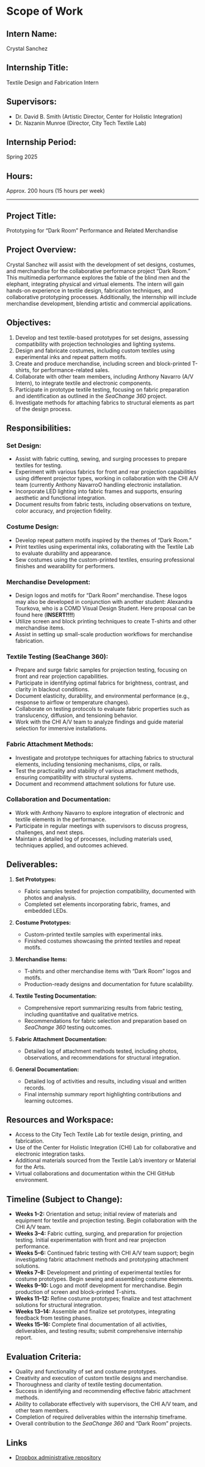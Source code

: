 # Scope of Work

## Intern Name:
Crystal Sanchez  

## Internship Title:
Textile Design and Fabrication Intern  

## Supervisors:
- Dr. David B. Smith (Artistic Director, Center for Holistic Integration)  
- Dr. Nazanin Munroe (Director, City Tech Textile Lab)  

## Internship Period:
Spring 2025  

## Hours:
Approx. 200 hours (15 hours per week)  

---

## Project Title:
Prototyping for “Dark Room” Performance and Related Merchandise

## Project Overview:
Crystal Sanchez will assist with the development of set designs, costumes, and merchandise for the collaborative performance project “Dark Room.” This multimedia performance explores the fable of the blind men and the elephant, integrating physical and virtual elements. The intern will gain hands-on experience in textile design, fabrication techniques, and collaborative prototyping processes. Additionally, the internship will include merchandise development, blending artistic and commercial applications.

## Objectives:
1. Develop and test textile-based prototypes for set designs, assessing compatibility with projection technologies and lighting systems.
2. Design and fabricate costumes, including custom textiles using experimental inks and repeat pattern motifs.
3. Create and produce merchandise, including screen and block-printed T-shirts, for performance-related sales.
4. Collaborate with other team members, including Anthony Navarro (A/V Intern), to integrate textile and electronic components.
5. Participate in prototype textile testing, focusing on fabric preparation and identification as outlined in the *SeaChange 360* project.
6. Investigate methods for attaching fabrics to structural elements as part of the design process.

## Responsibilities:

### Set Design:
- Assist with fabric cutting, sewing, and surging processes to prepare textiles for testing.
- Experiment with various fabrics for front and rear projection capabilities using different projector types, working in collaboration with the CHI A/V team (currently Anthony NavarroO handling electronic installation.
- Incorporate LED lighting into fabric frames and supports, ensuring aesthetic and functional integration.
- Document results from fabric tests, including observations on texture, color accuracy, and projection fidelity.

### Costume Design:
- Develop repeat pattern motifs inspired by the themes of “Dark Room.”
- Print textiles using experimental inks, collaborating with the Textile Lab to evaluate durability and appearance.
- Sew costumes using the custom-printed textiles, ensuring professional finishes and wearability for performers.

### Merchandise Development:
- Design logos and motifs for “Dark Room” merchandise.  These logos may also be developed in conjunction with another student: Alexandra Tourkova, who is a COMD Visual Design Student.  Here proposal can be found here (**INSERT!!!!**)
- Utilize screen and block printing techniques to create T-shirts and other merchandise items.
- Assist in setting up small-scale production workflows for merchandise fabrication.

### Textile Testing (SeaChange 360):
- Prepare and surge fabric samples for projection testing, focusing on front and rear projection capabilities.
- Participate in identifying optimal fabrics for brightness, contrast, and clarity in blackout conditions.
- Document elasticity, durability, and environmental performance (e.g., response to airflow or temperature changes).
- Collaborate on testing protocols to evaluate fabric properties such as translucency, diffusion, and tensioning behavior.
- Work with the CHI A/V team to analyze findings and guide material selection for immersive installations.

### Fabric Attachment Methods:
- Investigate and prototype techniques for attaching fabrics to structural elements, including tensioning mechanisms, clips, or rails.
- Test the practicality and stability of various attachment methods, ensuring compatibility with structural systems.
- Document and recommend attachment solutions for future use.

### Collaboration and Documentation:
- Work with Anthony Navarro to explore integration of electronic and textile elements in the performance.
- Participate in regular meetings with supervisors to discuss progress, challenges, and next steps.
- Maintain a detailed log of processes, including materials used, techniques applied, and outcomes achieved.

## Deliverables:
1. **Set Prototypes:**
   - Fabric samples tested for projection compatibility, documented with photos and analysis.
   - Completed set elements incorporating fabric, frames, and embedded LEDs.

2. **Costume Prototypes:**
   - Custom-printed textile samples with experimental inks.
   - Finished costumes showcasing the printed textiles and repeat motifs.

3. **Merchandise Items:**
   - T-shirts and other merchandise items with “Dark Room” logos and motifs.
   - Production-ready designs and documentation for future scalability.

4. **Textile Testing Documentation:**
   - Comprehensive report summarizing results from fabric testing, including quantitative and qualitative metrics.
   - Recommendations for fabric selection and preparation based on *SeaChange 360* testing outcomes.

5. **Fabric Attachment Documentation:**
   - Detailed log of attachment methods tested, including photos, observations, and recommendations for structural integration.

6. **General Documentation:**
   - Detailed log of activities and results, including visual and written records.
   - Final internship summary report highlighting contributions and learning outcomes.

## Resources and Workspace:
- Access to the City Tech Textile Lab for textile design, printing, and fabrication.
- Use of the Center for Holistic Integration (CHI) Lab for collaborative and electronic integration tasks.
- Additional materials sourced from the Textile Lab’s inventory or Material for the Arts.
- Virtual collaborations and documentation within the CHI GitHub environment.

## Timeline (Subject to Change):
- **Weeks 1–2:** Orientation and setup; initial review of materials and equipment for textile and projection testing. Begin collaboration with the CHI A/V team.
- **Weeks 3–4:** Fabric cutting, surging, and preparation for projection testing. Initial experimentation with front and rear projection performance.
- **Weeks 5–6:** Continued fabric testing with CHI A/V team support; begin investigating fabric attachment methods and prototyping attachment solutions.
- **Weeks 7–8:** Development and printing of experimental textiles for costume prototypes. Begin sewing and assembling costume elements.
- **Weeks 9–10:** Logo and motif development for merchandise. Begin production of screen and block-printed T-shirts.
- **Weeks 11–12:** Refine costume prototypes; finalize and test attachment solutions for structural integration.
- **Weeks 13–14:** Assemble and finalize set prototypes, integrating feedback from testing phases.
- **Weeks 15–16:** Complete final documentation of all activities, deliverables, and testing results; submit comprehensive internship report.

## Evaluation Criteria:
- Quality and functionality of set and costume prototypes.
- Creativity and execution of custom textile designs and merchandise.
- Thoroughness and clarity of textile testing documentation.
- Success in identifying and recommending effective fabric attachment methods.
- Ability to collaborate effectively with supervisors, the CHI A/V team, and other team members.
- Completion of required deliverables within the internship timeframe.
- Overall contribution to the *SeaChange 360* and “Dark Room” projects.

##  Links
- [Dropbox administrative repository](https://www.dropbox.com/scl/fo/9w8jd915irz834e1rlvi1/AKp7NnsAUltaZR19fysegiw?rlkey=3cfqcgz0quwbym3rrpqhl26e6&dl=0)
